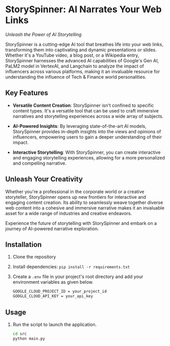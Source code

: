 # StorySpinner: AI Narrates Your Web Links

*Unleash the Power of AI Storytelling*

StorySpinner is a cutting-edge AI tool that breathes life into your web links, transforming them into captivating and dynamic presentations or slides. Whether it's a YouTube video, a blog post, or a Wikipedia entry, StorySpinner harnesses the advanced AI capabilities of Google's Gen AI, PaLM2 model in VertexAI, and Langchain to analyze the impact of influencers across various platforms, making it an invaluable resource for understanding the influence of Tech & Finance world personalities.

## Key Features

- **Versatile Content Creation**: StorySpinner isn't confined to specific content types. It's a versatile tool that can be used to craft immersive narratives and storytelling experiences across a wide array of subjects.

- **AI-Powered Insights**: By leveraging state-of-the-art AI models, StorySpinner provides in-depth insights into the views and opinions of influencers, empowering users to gain a deeper understanding of their impact.

- **Interactive Storytelling**: With StorySpinner, you can create interactive and engaging storytelling experiences, allowing for a more personalized and compelling narrative.

## Unleash Your Creativity

Whether you're a professional in the corporate world or a creative storyteller, StorySpinner opens up new frontiers for interactive and engaging content creation. Its ability to seamlessly weave together diverse web content into a cohesive and immersive narrative makes it an invaluable asset for a wide range of industries and creative endeavors.

Experience the future of storytelling with StorySpinner and embark on a journey of AI-powered narrative exploration.


## Installation
1. Clone the repository
2. Install dependencies: `pip install -r requirements.txt`
3. Create a `.env` file in your project's root directory and add your environment variables as given below.
    
    ```bash
    GOOGLE_CLOUD_PROJECT_ID = your_project_id
    GOOGLE_CLOUD_API_KEY = your_api_key
    ```


## Usage
1. Run the script to launch the application.

    ```bash
    cd src 
    python main.py
    ```
